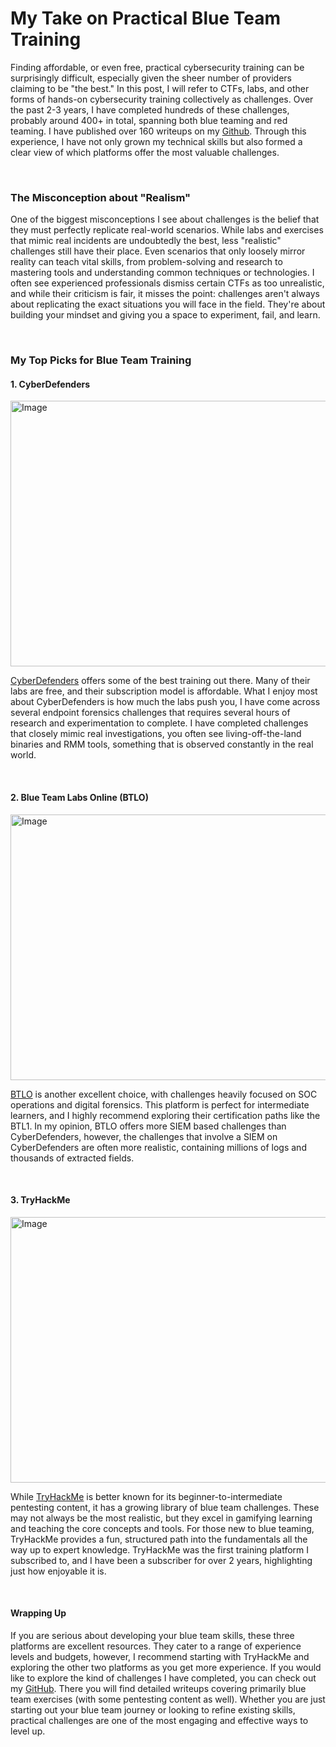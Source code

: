 # **My Take on Practical Blue Team Training** 

Finding affordable, or even free, practical cybersecurity training can be surprisingly difficult, especially given the sheer number of providers claiming to be "the best." In this post, I will refer to CTFs, labs, and other forms of hands-on cybersecurity training collectively as challenges. Over the past 2-3 years, I have completed hundreds of these challenges, probably around 400+ in total, spanning both blue teaming and red teaming. I have published over 160 writeups on my [Github](https://github.com/tim-barc/ctf_writeups). Through this experience, I have not only grown my technical skills but also formed a clear view of which platforms offer the most valuable challenges. 

<br>

### **The Misconception about "Realism"**

One of the biggest misconceptions I see about challenges is the belief that they must perfectly replicate real-world scenarios. While labs and exercises that mimic real incidents are undoubtedly the best, less "realistic" challenges still have their place. Even scenarios that only loosely mirror reality can teach vital skills, from problem-solving and research to mastering tools and understanding common techniques or technologies. I often see experienced professionals dismiss certain CTFs as too unrealistic, and while their criticism is fair, it misses the point: challenges aren't always about replicating the exact situations you will face in the field. They're about building your mindset and giving you a space to experiment, fail, and learn. 

<br>

### **My Top Picks for Blue Team Training**

#### **1. CyberDefenders**

<img width="940" height="425" alt="Image" src="https://github.com/user-attachments/assets/0fd3d79a-1a4c-43ec-8cec-dba3d6b58bfc" />

[CyberDefenders](https://cyberdefenders.org) offers some of the best training out there. Many of their labs are free, and their subscription model is affordable. What I enjoy most about CyberDefenders is how much the labs push you, I have come across several endpoint forensics challenges that requires several hours of research and experimentation to complete. I have completed challenges that closely mimic real investigations, you often see living-off-the-land binaries and RMM tools, something that is observed constantly in the real world. 

<br>

#### **2. Blue Team Labs Online (BTLO)**

<img width="940" height="425" alt="Image" src="https://github.com/user-attachments/assets/02c1221f-6608-4667-8272-e2f3cf799ac3" />

[BTLO](https://blueteamlabs.online/) is another excellent choice, with challenges heavily focused on SOC operations and digital forensics. This platform is perfect for intermediate learners, and I highly recommend exploring their certification paths like the BTL1. In my opinion, BTLO offers more SIEM based challenges than CyberDefenders, however, the challenges that involve a SIEM on CyberDefenders are often more realistic, containing millions of logs and thousands of extracted fields. 

<br>

#### **3. TryHackMe**

<img width="940" height="425" alt="Image" src="https://github.com/user-attachments/assets/8ab2aeb7-13d6-42f2-b00a-506a6171b380" />

While [TryHackMe](https://tryhackme.com/) is better known for its beginner-to-intermediate pentesting content, it has a growing library of blue team challenges. These may not always be the most realistic, but they excel in gamifying learning and teaching the core concepts and tools. For those new to blue teaming, TryHackMe provides a fun, structured path into the fundamentals all the way up to expert knowledge. TryHackMe was the first training platform I subscribed to, and I have been a subscriber for over 2 years, highlighting just how enjoyable it is. 

<br> 

#### **Wrapping Up**

If you are serious about developing your blue team skills, these three platforms are excellent resources. They cater to a range of experience levels and budgets, however, I recommend starting with TryHackMe and exploring the other two platforms as you get more experience. If you would like to explore the kind of challenges I have completed, you can check out my [GitHub](https://github.com/tim-barc/ctf_writeups). There you will find detailed writeups covering primarily blue team exercises (with some pentesting content as well). Whether you are just starting out your blue team journey or looking to refine existing skills, practical challenges are one of the most engaging and effective ways to level up. 
